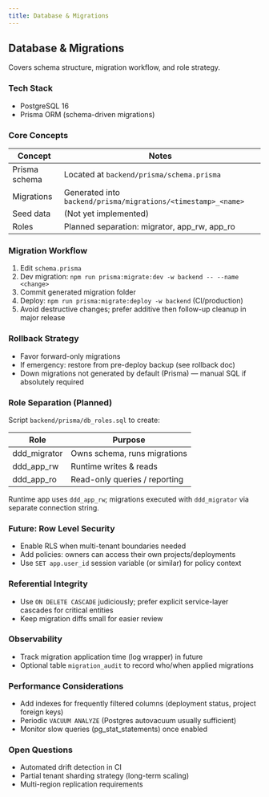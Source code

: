 ```yaml
---
title: Database & Migrations
---
```


## Database & Migrations

Covers schema structure, migration workflow, and role strategy.

### Tech Stack

- PostgreSQL 16
- Prisma ORM (schema-driven migrations)

### Core Concepts

| Concept | Notes |
|---------|-------|
| Prisma schema | Located at `backend/prisma/schema.prisma` |
| Migrations | Generated into `backend/prisma/migrations/<timestamp>_<name>` |
| Seed data | (Not yet implemented) |
| Roles | Planned separation: migrator, app_rw, app_ro |

### Migration Workflow

1. Edit `schema.prisma`
2. Dev migration: `npm run prisma:migrate:dev -w backend -- --name <change>`
3. Commit generated migration folder
4. Deploy: `npm run prisma:migrate:deploy -w backend` (CI/production)
5. Avoid destructive changes; prefer additive then follow-up cleanup in major release

### Rollback Strategy

- Favor forward-only migrations
- If emergency: restore from pre-deploy backup (see rollback doc)
- Down migrations not generated by default (Prisma) — manual SQL if absolutely required

### Role Separation (Planned)

Script `backend/prisma/db_roles.sql` to create:

| Role | Purpose |
|------|---------|
| ddd_migrator | Owns schema, runs migrations |
| ddd_app_rw | Runtime writes & reads |
| ddd_app_ro | Read-only queries / reporting |

Runtime app uses `ddd_app_rw`; migrations executed with `ddd_migrator` via separate connection string.

### Future: Row Level Security

- Enable RLS when multi-tenant boundaries needed
- Add policies: owners can access their own projects/deployments
- Use `SET app.user_id` session variable (or similar) for policy context

### Referential Integrity

- Use `ON DELETE CASCADE` judiciously; prefer explicit service-layer cascades for critical entities
- Keep migration diffs small for easier review

### Observability

- Track migration application time (log wrapper) in future
- Optional table `migration_audit` to record who/when applied migrations

### Performance Considerations

- Add indexes for frequently filtered columns (deployment status, project foreign keys)
- Periodic `VACUUM ANALYZE` (Postgres autovacuum usually sufficient)
- Monitor slow queries (pg_stat_statements) once enabled

### Open Questions

- Automated drift detection in CI
- Partial tenant sharding strategy (long-term scaling)
- Multi-region replication requirements
